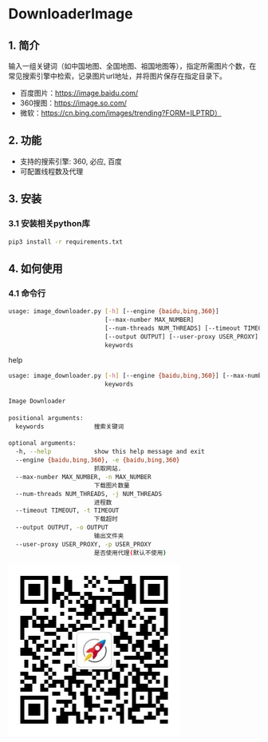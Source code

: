 # DownloaderImage

## 1. 简介

输入一组关键词（如中国地图、全国地图、祖国地图等），指定所需图片个数，在常见搜索引擎中检索，记录图片url地址，并将图片保存在指定目录下。
+ 百度图片：https://image.baidu.com/
+ 360搜图：https://image.so.com/
+ 微软：https://cn.bing.com/images/trending?FORM=ILPTRD）


## 2. 功能

+ 支持的搜索引擎: 360, 必应, 百度
+ 可配置线程数及代理

## 3. 安装

### 3.1 安装相关python库


```bash
pip3 install -r requirements.txt
```

## 4. 如何使用

### 4.1 命令行

```bash
usage: image_downloader.py [-h] [--engine {baidu,bing,360}]
                           [--max-number MAX_NUMBER]
                           [--num-threads NUM_THREADS] [--timeout TIMEOUT]
                           [--output OUTPUT] [--user-proxy USER_PROXY]
                           keywords
```
help
```bash
usage: image_downloader.py [-h] [--engine {baidu,bing,360}] [--max-number MAX_NUMBER] [--num-threads NUM_THREADS] [--timeout TIMEOUT] [--output OUTPUT] [--user-proxy USER_PROXY]
                           keywords

Image Downloader

positional arguments:
  keywords              搜索关键词

optional arguments:
  -h, --help            show this help message and exit
  --engine {baidu,bing,360}, -e {baidu,bing,360}
                        抓取网站.
  --max-number MAX_NUMBER, -n MAX_NUMBER
                        下载图片数量
  --num-threads NUM_THREADS, -j NUM_THREADS
                        进程数
  --timeout TIMEOUT, -t TIMEOUT
                        下载超时
  --output OUTPUT, -o OUTPUT
                        输出文件夹
  --user-proxy USER_PROXY, -p USER_PROXY
                        是否使用代理(默认不使用)
```


![公众号](https://github.com/404SpiderMan/DownloadImage/blob/main/biz.jpg)




